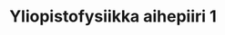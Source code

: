 ---
layout: default
title: Yliopistofysiikka aihepiiri 1
nav_order: 1
has_children: true
parent: Yliopistofysiikka
---